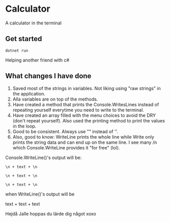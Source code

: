 # Calculator
A calculator in the terminal

## Get started
`dotnet run`

Helping another friend with c#

## What changes I have done
1) Saved most of the strings in variables. Not liking using "raw strings" in the application.
2) Alla variables are on top of the methods.
3) Have created a method that prints the Console.WritesLines instead of repeating yourself everytime you need to write to the terminal.
4) Have created an array filled with the menu choices to avoid the DRY (don't repeat yourself). Also used the printing method to print the values in the loop.
5) Good to be consistent. Always use "" instead of ''.
6) Also, good to know: WriteLine prints the whole line while Write only prints the string data and can end up on the same line. 
I see many /n which Console.WriteLine provides it "for free" (lol). 

Console.WriteLine()'s output will be:

`\n + text + \n`

`\n + text + \n`

`\n + text + \n`

when WriteLine()'s output will be 

text + text + text 

Hejdå Jalle hoppas du lärde dig något xoxo

